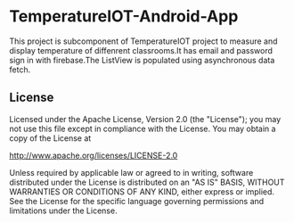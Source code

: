 # TemperatureIOT-Android-App
This project is subcomponent of TemperatureIOT project to measure and display temperature of diffenrent classrooms.It has email and password sign in with firebase.The ListView is populated using asynchronous data fetch.
## License
Licensed under the Apache License, Version 2.0 (the "License"); you may not use this file except in compliance with the License. You may obtain a copy of the License at

http://www.apache.org/licenses/LICENSE-2.0

Unless required by applicable law or agreed to in writing, software distributed under the License is distributed on an "AS IS" BASIS, WITHOUT WARRANTIES OR CONDITIONS OF ANY KIND, either express or implied. See the License for the specific language governing permissions and limitations under the License.
